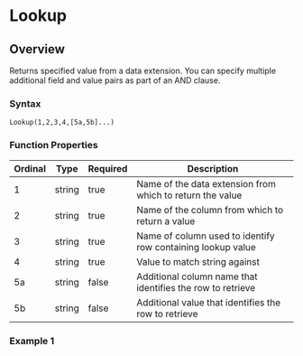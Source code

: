 # Lookup

## Overview

Returns specified value from a data extension. You can specify multiple additional field and value pairs as part of an AND clause.

### Syntax

`Lookup(1,2,3,4,[5a,5b]...)`

### Function Properties

| Ordinal | Type | Required | Description |
| ------- | ---- | -------- | ----------- |
| 1 | string | true | Name of the data extension from which to return the value |
| 2 | string | true | Name of the column from which to return a value |
| 3 | string | true | Name of column used to identify row containing lookup value |
| 4 | string | true | Value to match string against |
| 5a | string | false | Additional column name that identifies the row to retrieve |
| 5b | string | false | Additional value that identifies the row to retrieve |

### Example 1

